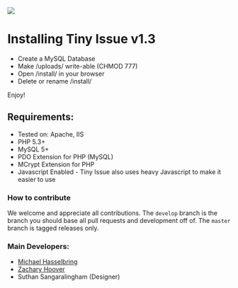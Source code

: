 ![](http://tinyissue.com/assets/images/giant-preview.png)

# Installing Tiny Issue v1.3

- Create a MySQL Database
- Make /uploads/ write-able (CHMOD 777)
- Open /install/ in your browser
- Delete or rename /install/

Enjoy!

## Requirements:

- Tested on: Apache, IIS
- PHP 5.3+
- MySQL 5+
- PDO Extension for PHP (MySQL)
- MCrypt Extension for PHP
- Javascript Enabled - Tiny Issue also uses heavy Javascript to make it easier to use

### How to contribute

We welcome and appreciate all contributions. The `develop` branch is the branch you should base all pull requests and development off of.
The `master` branch is tagged releases only.

### Main Developers:

- [Michael Hasselbring](http://michaelhasselbring.com)
- [Zachary Hoover](http://zachoover.com)
- Suthan Sangaralingham (Designer)

